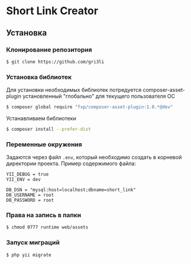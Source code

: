 Short Link Creator
============================

Установка
-------------------

### Клонирование репозитория
```sh
$ git clone https://github.com/gri3li
```

### Установка библиотек
Для установки необходимых библиотек потредуется composer-asset-plugin установленный "глобально" для текущего пользователя ОС
```sh
$ composer global require "fxp/composer-asset-plugin:1.0.*@dev"
```
Устанавливаем библиотеки
```sh
$ composer install --prefer-dist
```

### Переменные окружения
Задаются через файл `.env`, который необходимо создать в корневой директории проекта.
Пример содержимого файла:
```
YII_DEBUG = true
YII_ENV = dev

DB_DSN = "mysql:host=localhost;dbname=short_link"
DB_USERNAME = root
DB_PASSWORD = root
```

### Права на запись в папки
```sh
$ chmod 0777 runtime web/assets
```

### Запуск миграций
```sh
$ php yii migrate
```
